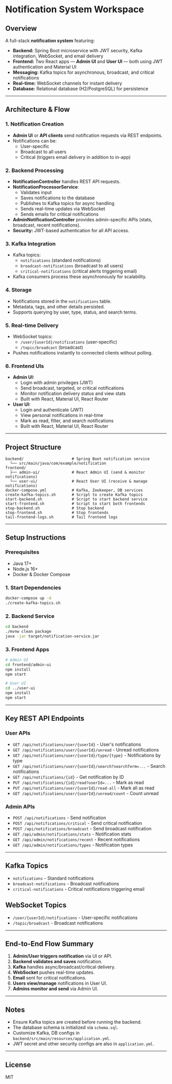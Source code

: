 # Notification System Workspace

## Overview

A full-stack **notification system** featuring:

- **Backend:** Spring Boot microservice with JWT security, Kafka integration, WebSocket, and email delivery
- **Frontend:** Two React apps — **Admin UI** and **User UI** — both using JWT authentication and Material UI
- **Messaging:** Kafka topics for asynchronous, broadcast, and critical notifications
- **Real-time:** WebSocket channels for instant delivery
- **Database:** Relational database (H2/PostgreSQL) for persistence

---

## Architecture & Flow

### 1. Notification Creation

- **Admin UI** or **API clients** send notification requests via REST endpoints.
- Notifications can be:
  - User-specific
  - Broadcast to all users
  - Critical (triggers email delivery in addition to in-app)

### 2. Backend Processing

- **NotificationController** handles REST API requests.
- **NotificationProcessorService**:
  - Validates input
  - Saves notifications to the database
  - Publishes to Kafka topics for async handling
  - Sends real-time updates via WebSocket
  - Sends emails for critical notifications
- **AdminNotificationController** provides admin-specific APIs (stats, broadcast, recent notifications).
- **Security:** JWT-based authentication for all API access.

### 3. Kafka Integration

- Kafka topics:
  - `notifications` (standard notifications)
  - `broadcast-notifications` (broadcast to all users)
  - `critical-notifications` (critical alerts triggering email)
- Kafka consumers process these asynchronously for scalability.

### 4. Storage

- Notifications stored in the `notifications` table.
- Metadata, tags, and other details persisted.
- Supports querying by user, type, status, and search terms.

### 5. Real-time Delivery

- WebSocket topics:
  - `/user/{userId}/notifications` (user-specific)
  - `/topic/broadcast` (broadcast)
- Pushes notifications instantly to connected clients without polling.

### 6. Frontend UIs

- **Admin UI:**
  - Login with admin privileges (JWT)
  - Send broadcast, targeted, or critical notifications
  - Monitor notification delivery status and view stats
  - Built with React, Material UI, React Router
- **User UI:**
  - Login and authenticate (JWT)
  - View personal notifications in real-time
  - Mark as read, filter, and search notifications
  - Built with React, Material UI, React Router

---

## Project Structure

```
backend/                     # Spring Boot notification service
  └── src/main/java/com/example/notification
frontend/
  ├── admin-ui/              # React Admin UI (send & monitor notifications)
  └── user-ui/               # React User UI (receive & manage notifications)
docker-compose.yml           # Kafka, Zookeeper, DB services
create-kafka-topics.sh       # Script to create Kafka topics
start-backend.sh             # Script to start backend service
start-frontend.sh            # Script to start both frontends
stop-backend.sh              # Stop backend
stop-frontend.sh             # Stop frontends
tail-frontend-logs.sh        # Tail frontend logs
```

---

## Setup Instructions

### Prerequisites

- Java 17+
- Node.js 16+
- Docker & Docker Compose

### 1. Start Dependencies

```bash
docker-compose up -d
./create-kafka-topics.sh
```

### 2. Backend Service

```bash
cd backend
./mvnw clean package
java -jar target/notification-service.jar
```

### 3. Frontend Apps

```bash
# Admin UI
cd frontend/admin-ui
npm install
npm start

# User UI
cd ../user-ui
npm install
npm start
```

---

## Key REST API Endpoints

### User APIs

- `GET /api/notifications/user/{userId}` - User's notifications
- `GET /api/notifications/user/{userId}/unread` - Unread notifications
- `GET /api/notifications/user/{userId}/type/{type}` - Notifications by type
- `GET /api/notifications/user/{userId}/search?searchTerm=...` - Search notifications
- `GET /api/notifications/{id}` - Get notification by ID
- `PUT /api/notifications/{id}/read?userId=...` - Mark as read
- `PUT /api/notifications/user/{userId}/read-all` - Mark all as read
- `GET /api/notifications/user/{userId}/unread/count` - Count unread

### Admin APIs

- `POST /api/notifications` - Send notification
- `POST /api/notifications/critical` - Send critical notification
- `POST /api/notifications/broadcast` - Send broadcast notification
- `GET /api/admin/notifications/stats` - Notification stats
- `GET /api/admin/notifications/recent` - Recent notifications
- `GET /api/admin/notifications/types` - Notification types

---

## Kafka Topics

- `notifications` - Standard notifications
- `broadcast-notifications` - Broadcast notifications
- `critical-notifications` - Critical notifications triggering email

## WebSocket Topics

- `/user/{userId}/notifications` - User-specific notifications
- `/topic/broadcast` - Broadcast notifications

---

## End-to-End Flow Summary

1. **Admin/User triggers notification** via UI or API.
2. **Backend validates and saves** notification.
3. **Kafka** handles async/broadcast/critical delivery.
4. **WebSocket** pushes real-time updates.
5. **Email** sent for critical notifications.
6. **Users view/manage** notifications in User UI.
7. **Admins monitor and send** via Admin UI.

---

## Notes

- Ensure Kafka topics are created before running the backend.
- The database schema is initialized via `schema.sql`.
- Customize Kafka, DB configs in `backend/src/main/resources/application.yml`.
- JWT secret and other security configs are also in `application.yml`.

---

## License

MIT